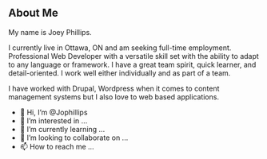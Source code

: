 
## About Me

My name is Joey Phillips.

I currently live in Ottawa, ON and am seeking full-time employment. Professional Web Developer with a versatile skill set with the ability to adapt to any language or framework. I have a great team spirit, quick learner, and detail-oriented. I work well either individually and as part of a team.

I have worked with Drupal, Wordpress when it comes to content management systems but I also love to web based applications.

- 👋 Hi, I’m @Jophillips
- 👀 I’m interested in ...
- 🌱 I’m currently learning ...
- 💞️ I’m looking to collaborate on ...
- 📫 How to reach me ...

<!---
Jophillips/Jophillips is a ✨ special ✨ repository because its `README.md` (this file) appears on your GitHub profile.
You can click the Preview link to take a look at your changes.
--->
